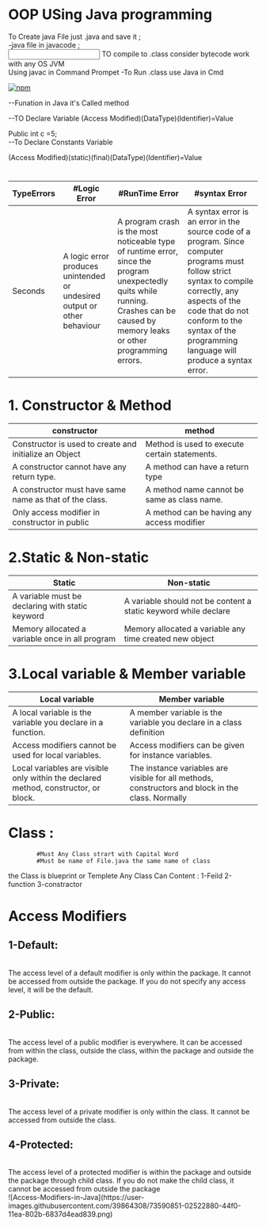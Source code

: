 # OOP USing Java programming


To Create java File just <ChooseFilename>.java and save it ;<br/>
-java file in javacode ; <br/>
  <input style="color:red" type="text">
TO compile to <file>.class consider bytecode work with any OS JVM<br/>
Using javac in Command Prompet 
-To Run <File>.class use Java in Cmd<br/>

[![npm](https://img.shields.io/npm/v/github-buttons)](https://www.npmjs.com/github-buttons)

--Funation in Java it's Called method

--TO Declare Variable 
(Access Modified)(DataType)(Identifier)=Value<br>
  
  Public int c =5;<br>
 --To Declare Constants Variable 
  
(Access Modified)(static)(final)(DataType)(Identifier)=Value<br>
#
TypeErrors | #Logic Error | #RunTime Error | #syntax Error 
--- | --- | --- | --- 
Seconds |  A logic error produces unintended or undesired output or other behaviour | A program crash is the most noticeable type of runtime error, since the program unexpectedly quits while running. Crashes can be caused by memory leaks or other programming errors. | A syntax error is an error in the source code of a program. Since computer programs must follow strict syntax to compile correctly, any aspects of the code that do not conform to the syntax of the programming language will produce a syntax error. | 286 | 289 | 285 | 287 | 287 | 272 | 276 | 269

# 1. Constructor & Method
constructor | method 
--- | --- |
  Constructor is used to create and initialize an Object  | 	Method is used to execute certain statements. |#
A constructor cannot have any return type.	|	A method can have a return type   |#
A constructor must have same name as that of the class.	 |	 A method name cannot be same as class name.  |#
Only access modifier in constructor in public	|	A method can be having any access modifier  |#



	


# 2.Static & Non-static
Static  |	Non-static
--- | --- |
A variable must be declaring with static keyword  |	A variable should not be content a static keyword while declare
Memory allocated a variable once in all program	 |Memory allocated a variable any time created new object |

# 3.Local variable & Member variable
Local variable|	Member variable
--- | --- |
A local variable is the variable you declare in a function.|	A member variable is the variable you declare in a class definition |
Access modifiers cannot be used for local variables.|	Access modifiers can be given for instance variables.|
Local variables are visible only within the declared method, constructor, or block.|	The instance variables are visible for all methods, constructors and block in the class. Normally |







# Class :
			#Must Any Class strart with Capital Word
			#Must be name of File.java the same name of class
the  Class is blueprint or Templete
Any Class Can Content :
 1-Feild
 2-function
 3-constractor
 
 # Access Modifiers
<h2>1-Default:</h2><br>
 The access level of a default modifier is only within the package. It cannot be accessed from outside the package. If you do not specify any access level, it will be the default.
 <br>
 <h2> 2-Public:</h2><br>
 The access level of a public modifier is everywhere. It can be accessed from within the class, outside the class, within the package and outside the package.
 <br>
  <h2> 3-Private:</h2><br>
 The access level of a private modifier is only within the class. It cannot be accessed from outside the class.
  <br>
<h2> 4-Protected:</h2><br>
  The access level of a protected modifier is within the package and outside the package through child class. If you do not make the child class, it cannot be accessed from outside the package
 <br>
 ![Access-Modifiers-in-Java](https://user-images.githubusercontent.com/39864308/73590851-02522880-44f0-11ea-802b-6837d4ead839.png)

 
